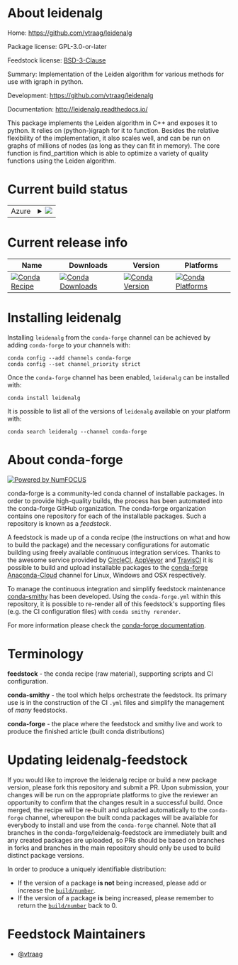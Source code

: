 About leidenalg
===============

Home: https://github.com/vtraag/leidenalg

Package license: GPL-3.0-or-later

Feedstock license: [BSD-3-Clause](https://github.com/conda-forge/leidenalg-feedstock/blob/master/LICENSE.txt)

Summary: Implementation of the Leiden algorithm for various methods for use with igraph in python.

Development: https://github.com/vtraag/leidenalg

Documentation: http://leidenalg.readthedocs.io/

This package implements the Leiden algorithm in C++ and
exposes it to python. It relies on (python-)igraph for it to
function. Besides the relative flexibility of the
implementation, it also scales well, and can be run on graphs
of millions of nodes (as long as they can fit in memory).
The core function is find_partition which is able to optimize a
variety of quality functions using the Leiden algorithm.


Current build status
====================


<table>
    
  <tr>
    <td>Azure</td>
    <td>
      <details>
        <summary>
          <a href="https://dev.azure.com/conda-forge/feedstock-builds/_build/latest?definitionId=2640&branchName=master">
            <img src="https://dev.azure.com/conda-forge/feedstock-builds/_apis/build/status/leidenalg-feedstock?branchName=master">
          </a>
        </summary>
        <table>
          <thead><tr><th>Variant</th><th>Status</th></tr></thead>
          <tbody><tr>
              <td>linux_64_python3.6.____73_pypy</td>
              <td>
                <a href="https://dev.azure.com/conda-forge/feedstock-builds/_build/latest?definitionId=2640&branchName=master">
                  <img src="https://dev.azure.com/conda-forge/feedstock-builds/_apis/build/status/leidenalg-feedstock?branchName=master&jobName=linux&configuration=linux_64_python3.6.____73_pypy" alt="variant">
                </a>
              </td>
            </tr><tr>
              <td>linux_64_python3.6.____cpython</td>
              <td>
                <a href="https://dev.azure.com/conda-forge/feedstock-builds/_build/latest?definitionId=2640&branchName=master">
                  <img src="https://dev.azure.com/conda-forge/feedstock-builds/_apis/build/status/leidenalg-feedstock?branchName=master&jobName=linux&configuration=linux_64_python3.6.____cpython" alt="variant">
                </a>
              </td>
            </tr><tr>
              <td>linux_64_python3.7.____cpython</td>
              <td>
                <a href="https://dev.azure.com/conda-forge/feedstock-builds/_build/latest?definitionId=2640&branchName=master">
                  <img src="https://dev.azure.com/conda-forge/feedstock-builds/_apis/build/status/leidenalg-feedstock?branchName=master&jobName=linux&configuration=linux_64_python3.7.____cpython" alt="variant">
                </a>
              </td>
            </tr><tr>
              <td>linux_64_python3.8.____cpython</td>
              <td>
                <a href="https://dev.azure.com/conda-forge/feedstock-builds/_build/latest?definitionId=2640&branchName=master">
                  <img src="https://dev.azure.com/conda-forge/feedstock-builds/_apis/build/status/leidenalg-feedstock?branchName=master&jobName=linux&configuration=linux_64_python3.8.____cpython" alt="variant">
                </a>
              </td>
            </tr><tr>
              <td>linux_64_python3.9.____cpython</td>
              <td>
                <a href="https://dev.azure.com/conda-forge/feedstock-builds/_build/latest?definitionId=2640&branchName=master">
                  <img src="https://dev.azure.com/conda-forge/feedstock-builds/_apis/build/status/leidenalg-feedstock?branchName=master&jobName=linux&configuration=linux_64_python3.9.____cpython" alt="variant">
                </a>
              </td>
            </tr><tr>
              <td>osx_64_python3.6.____73_pypy</td>
              <td>
                <a href="https://dev.azure.com/conda-forge/feedstock-builds/_build/latest?definitionId=2640&branchName=master">
                  <img src="https://dev.azure.com/conda-forge/feedstock-builds/_apis/build/status/leidenalg-feedstock?branchName=master&jobName=osx&configuration=osx_64_python3.6.____73_pypy" alt="variant">
                </a>
              </td>
            </tr><tr>
              <td>osx_64_python3.6.____cpython</td>
              <td>
                <a href="https://dev.azure.com/conda-forge/feedstock-builds/_build/latest?definitionId=2640&branchName=master">
                  <img src="https://dev.azure.com/conda-forge/feedstock-builds/_apis/build/status/leidenalg-feedstock?branchName=master&jobName=osx&configuration=osx_64_python3.6.____cpython" alt="variant">
                </a>
              </td>
            </tr><tr>
              <td>osx_64_python3.7.____cpython</td>
              <td>
                <a href="https://dev.azure.com/conda-forge/feedstock-builds/_build/latest?definitionId=2640&branchName=master">
                  <img src="https://dev.azure.com/conda-forge/feedstock-builds/_apis/build/status/leidenalg-feedstock?branchName=master&jobName=osx&configuration=osx_64_python3.7.____cpython" alt="variant">
                </a>
              </td>
            </tr><tr>
              <td>osx_64_python3.8.____cpython</td>
              <td>
                <a href="https://dev.azure.com/conda-forge/feedstock-builds/_build/latest?definitionId=2640&branchName=master">
                  <img src="https://dev.azure.com/conda-forge/feedstock-builds/_apis/build/status/leidenalg-feedstock?branchName=master&jobName=osx&configuration=osx_64_python3.8.____cpython" alt="variant">
                </a>
              </td>
            </tr><tr>
              <td>osx_64_python3.9.____cpython</td>
              <td>
                <a href="https://dev.azure.com/conda-forge/feedstock-builds/_build/latest?definitionId=2640&branchName=master">
                  <img src="https://dev.azure.com/conda-forge/feedstock-builds/_apis/build/status/leidenalg-feedstock?branchName=master&jobName=osx&configuration=osx_64_python3.9.____cpython" alt="variant">
                </a>
              </td>
            </tr><tr>
              <td>win_64_python3.6.____cpython</td>
              <td>
                <a href="https://dev.azure.com/conda-forge/feedstock-builds/_build/latest?definitionId=2640&branchName=master">
                  <img src="https://dev.azure.com/conda-forge/feedstock-builds/_apis/build/status/leidenalg-feedstock?branchName=master&jobName=win&configuration=win_64_python3.6.____cpython" alt="variant">
                </a>
              </td>
            </tr><tr>
              <td>win_64_python3.7.____cpython</td>
              <td>
                <a href="https://dev.azure.com/conda-forge/feedstock-builds/_build/latest?definitionId=2640&branchName=master">
                  <img src="https://dev.azure.com/conda-forge/feedstock-builds/_apis/build/status/leidenalg-feedstock?branchName=master&jobName=win&configuration=win_64_python3.7.____cpython" alt="variant">
                </a>
              </td>
            </tr><tr>
              <td>win_64_python3.8.____cpython</td>
              <td>
                <a href="https://dev.azure.com/conda-forge/feedstock-builds/_build/latest?definitionId=2640&branchName=master">
                  <img src="https://dev.azure.com/conda-forge/feedstock-builds/_apis/build/status/leidenalg-feedstock?branchName=master&jobName=win&configuration=win_64_python3.8.____cpython" alt="variant">
                </a>
              </td>
            </tr><tr>
              <td>win_64_python3.9.____cpython</td>
              <td>
                <a href="https://dev.azure.com/conda-forge/feedstock-builds/_build/latest?definitionId=2640&branchName=master">
                  <img src="https://dev.azure.com/conda-forge/feedstock-builds/_apis/build/status/leidenalg-feedstock?branchName=master&jobName=win&configuration=win_64_python3.9.____cpython" alt="variant">
                </a>
              </td>
            </tr>
          </tbody>
        </table>
      </details>
    </td>
  </tr>
</table>

Current release info
====================

| Name | Downloads | Version | Platforms |
| --- | --- | --- | --- |
| [![Conda Recipe](https://img.shields.io/badge/recipe-leidenalg-green.svg)](https://anaconda.org/conda-forge/leidenalg) | [![Conda Downloads](https://img.shields.io/conda/dn/conda-forge/leidenalg.svg)](https://anaconda.org/conda-forge/leidenalg) | [![Conda Version](https://img.shields.io/conda/vn/conda-forge/leidenalg.svg)](https://anaconda.org/conda-forge/leidenalg) | [![Conda Platforms](https://img.shields.io/conda/pn/conda-forge/leidenalg.svg)](https://anaconda.org/conda-forge/leidenalg) |

Installing leidenalg
====================

Installing `leidenalg` from the `conda-forge` channel can be achieved by adding `conda-forge` to your channels with:

```
conda config --add channels conda-forge
conda config --set channel_priority strict
```

Once the `conda-forge` channel has been enabled, `leidenalg` can be installed with:

```
conda install leidenalg
```

It is possible to list all of the versions of `leidenalg` available on your platform with:

```
conda search leidenalg --channel conda-forge
```


About conda-forge
=================

[![Powered by NumFOCUS](https://img.shields.io/badge/powered%20by-NumFOCUS-orange.svg?style=flat&colorA=E1523D&colorB=007D8A)](http://numfocus.org)

conda-forge is a community-led conda channel of installable packages.
In order to provide high-quality builds, the process has been automated into the
conda-forge GitHub organization. The conda-forge organization contains one repository
for each of the installable packages. Such a repository is known as a *feedstock*.

A feedstock is made up of a conda recipe (the instructions on what and how to build
the package) and the necessary configurations for automatic building using freely
available continuous integration services. Thanks to the awesome service provided by
[CircleCI](https://circleci.com/), [AppVeyor](https://www.appveyor.com/)
and [TravisCI](https://travis-ci.com/) it is possible to build and upload installable
packages to the [conda-forge](https://anaconda.org/conda-forge)
[Anaconda-Cloud](https://anaconda.org/) channel for Linux, Windows and OSX respectively.

To manage the continuous integration and simplify feedstock maintenance
[conda-smithy](https://github.com/conda-forge/conda-smithy) has been developed.
Using the ``conda-forge.yml`` within this repository, it is possible to re-render all of
this feedstock's supporting files (e.g. the CI configuration files) with ``conda smithy rerender``.

For more information please check the [conda-forge documentation](https://conda-forge.org/docs/).

Terminology
===========

**feedstock** - the conda recipe (raw material), supporting scripts and CI configuration.

**conda-smithy** - the tool which helps orchestrate the feedstock.
                   Its primary use is in the construction of the CI ``.yml`` files
                   and simplify the management of *many* feedstocks.

**conda-forge** - the place where the feedstock and smithy live and work to
                  produce the finished article (built conda distributions)


Updating leidenalg-feedstock
============================

If you would like to improve the leidenalg recipe or build a new
package version, please fork this repository and submit a PR. Upon submission,
your changes will be run on the appropriate platforms to give the reviewer an
opportunity to confirm that the changes result in a successful build. Once
merged, the recipe will be re-built and uploaded automatically to the
`conda-forge` channel, whereupon the built conda packages will be available for
everybody to install and use from the `conda-forge` channel.
Note that all branches in the conda-forge/leidenalg-feedstock are
immediately built and any created packages are uploaded, so PRs should be based
on branches in forks and branches in the main repository should only be used to
build distinct package versions.

In order to produce a uniquely identifiable distribution:
 * If the version of a package **is not** being increased, please add or increase
   the [``build/number``](https://docs.conda.io/projects/conda-build/en/latest/resources/define-metadata.html#build-number-and-string).
 * If the version of a package **is** being increased, please remember to return
   the [``build/number``](https://docs.conda.io/projects/conda-build/en/latest/resources/define-metadata.html#build-number-and-string)
   back to 0.

Feedstock Maintainers
=====================

* [@vtraag](https://github.com/vtraag/)

